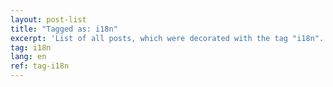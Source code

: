 ```yaml
---
layout: post-list
title: "Tagged as: i18n"
excerpt: 'List of all posts, which were decorated with the tag "i18n".'  
tag: i18n
lang: en
ref: tag-i18n
---
```

